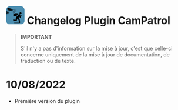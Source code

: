# ![CamPatrol Icon](../images/camPatrol_icon-50.png) Changelog Plugin CamPatrol

>**IMPORTANT**
>
>S'il n'y a pas d'information sur la mise à jour, c'est que celle-ci concerne uniquement de la mise à jour de documentation, de traduction ou de texte.

# 10/08/2022

- Première version du plugin
